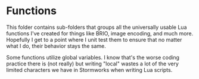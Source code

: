 # Functions

This folder contains sub-folders that groups all the universally usable Lua functions I've created for things like BRIO, image encoding, and much more. Hopefully I get to a point where I unit test them to ensure that no matter what I do, their behavior stays the same.

Some functions utilize global variables. I know that's the worse coding practice there is (not really) but writing "local" wastes a lot of the very limited characters we have in Stormworks when writing Lua scripts.